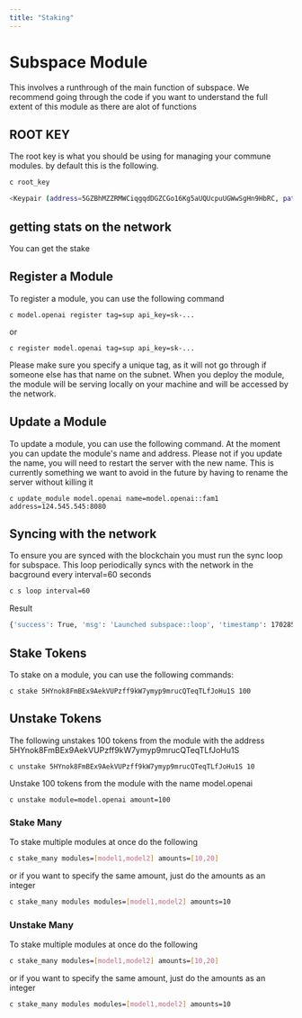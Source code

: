```yaml
---
title: "Staking"
---
```

# Subspace Module

This involves a runthrough of the main function of subspace. We recommend going through the code if you want to understand the full extent of this module as there are alot of functions


## ROOT KEY

The root key is what you should be using for managing your commune modules. by default this is the following.

```bash 
c root_key
```

```bash
<Keypair (address=5GZBhMZZRMWCiqgqdDGZCGo16Kg5aUQUcpuUGWwSgHn9HbRC, path=module,  crypto_type: SR25519)>
```


## getting stats on the network

You can get the stake 

## Register a Module
To register a module, you can use the following command

```
c model.openai register tag=sup api_key=sk-...
```

or

```
c register model.openai tag=sup api_key=sk-...
```

Please make sure you specify a unique tag, as it will not go through if someone else has that name on the subnet. When you deploy the module, the module will be serving locally on your machine and will be accessed by the network.


## Update a Module

To update a module, you can use the following command. At the moment you can update the module's name and address. Please not if you update the name, you will need to restart the server with the new name. This is currently something we want to avoid in the future by having to rename the server without killing it 

```
c update_module model.openai name=model.openai::fam1 address=124.545.545:8080
```


## Syncing with the network 

To ensure you are synced with the blockchain you must run the sync loop for subspace.
This loop periodically syncs with the network in the bacground every interval=60 seconds

```bash
c s loop interval=60
```
Result
```bash
{'success': True, 'msg': 'Launched subspace::loop', 'timestamp': 1702854431}
```




## Stake Tokens

To stake on a module, you can use the following commands:

```
c stake 5HYnok8FmBEx9AekVUPzff9kW7ymyp9mrucQTeqTLfJoHu1S 100
```

## Unstake Tokens

The following unstakes 100 tokens from the module with the address 5HYnok8FmBEx9AekVUPzff9kW7ymyp9mrucQTeqTLfJoHu1S

```
c unstake 5HYnok8FmBEx9AekVUPzff9kW7ymyp9mrucQTeqTLfJoHu1S 10
```


Unstake 100 tokens from the module with the name model.openai
```
c unstake module=model.openai amount=100
```
### Stake Many

To stake multiple modules at once do the following

```bash 
c stake_many modules=[model1,model2] amounts=[10,20]
```

or if you want to specify the same amount, just do the amounts as an integer

```bash 
c stake_many modules modules=[model1,model2] amounts=10
```


### Unstake Many

To stake multiple modules at once do the following

```bash 
c stake_many modules=[model1,model2] amounts=[10,20]
```

or if you want to specify the same amount, just do the amounts as an integer

```bash 
c stake_many modules modules=[model1,model2] amounts=10
```
